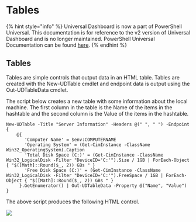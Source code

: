 # Tables

{% hint style="info" %}
Universal Dashboard is now a part of PowerShell Universal. This documentation is for reference to the v2 version of Universal Dashboard and is no longer maintained. PowerShell Universal Documentation can be found [here](https://docs.ironmansoftware.com).
{% endhint %}

## Tables

Tables are simple controls that output data in an HTML table. Tables are created with the New-UDTable cmdlet and endpoint data is output using the Out-UDTableData cmdlet.

The script below creates a new table with some information about the local machine. The first column in the table is the Name of the items in the hashtable and the second column is the Value of the items in the hashtable.

```text
New-UDTable -Title "Server Information" -Headers @(" ", " ") -Endpoint {
    @{
       'Computer Name' = $env:COMPUTERNAME
       'Operating System' = (Get-CimInstance -ClassName Win32_OperatingSystem).Caption
       'Total Disk Space (C:)' = (Get-CimInstance -ClassName Win32_LogicalDisk -Filter "DeviceID='C:'").Size / 1GB | ForEach-Object { "$([Math]::Round($_, 2)) GBs " }
       'Free Disk Space (C:)' = (Get-CimInstance -ClassName Win32_LogicalDisk -Filter "DeviceID='C:'").FreeSpace / 1GB | ForEach-Object { "$([Math]::Round($_, 2)) GBs " }
     }.GetEnumerator() | Out-UDTableData -Property @("Name", "Value")
}
```

The above script produces the following HTML control.

![](../.gitbook/assets/new-table-example-image.png)


